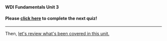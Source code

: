 **WDI Fundamentals Unit 3**

#### Please [click here](https://ga-immersives.typeform.com/to/cWbsVI) to complete the next quiz!

---

Then, [let's review what's been covered in this unit.](11_cheatsheet.md)
